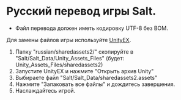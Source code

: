 # Русский перевод игры Salt.

* Файл перевода должен иметь кодировку UTF-8 без BOM.

Для замены файлов игры используйте [UnityEX](http://www.zoneofgames.ru/forum/index.php?showtopic=36240).

1. Папку "russian/sharedassets2/" скопируйте в "Salt/Salt_Data/Unity_Assets_Files" (будет: Unity_Assets_Files/sharedassets2)
2. Запустите UnityEX и нажмите "Открыть архив Unity"
3. Выбираете файл "Salt/Salt_Data/sharedassets2.assets"
4. Нажмите "Запаковать все файлы" и дождитесь завершения.
5. Наслаждайтесь игрой.

